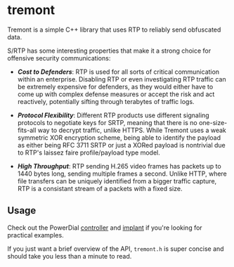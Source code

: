 # tremont

Tremont is a simple C++ library that uses RTP to reliably send obfuscated data.

S/RTP has some interesting properties that make it a strong choice for offensive security communications:

* ***Cost to Defenders***: RTP is used for all sorts of critical communication within an enterprise. Disabling RTP or even investigating RTP traffic can be extremely expensive for defenders, as they would either have to come up with complex defense measures or accept the risk and act reactively, potentially sifting through terabytes of traffic logs.
  
* ***Protocol Flexibility***: Different RTP products use different signaling protocols to negotiate keys for SRTP, meaning that there is no one-size-fits-all way to decrypt traffic, unlike HTTPS.  While Tremont uses a weak symmetric XOR encryption scheme, being able to identify the payload as either being RFC 3711 SRTP or just a XORed payload is nontrivial due to RTP's laissez faire profile/payload type model.

* ***High Throughput***: RTP sending H.265 video frames has packets up to 1440 bytes long, sending multiple frames a second. Unlike HTTP, where file transfers can be uniquely identified from a bigger traffic capture, RTP is a consistant stream of a packets with a fixed size.

## Usage
Check out the PowerDial [controller](https://github.com/chomphuthip/powerdial/blob/main/main.c) and [implant](https://github.com/chomphuthip/powerdial/blob/main/implant.c) if you're looking for practical examples. 

If you just want a brief overview of the API, `tremont.h` is super concise and should take you less than a minute to read. 
